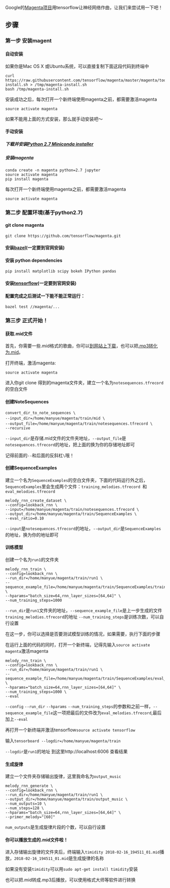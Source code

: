 Google的[Magenta项目](https://github.com/tensorflow/magenta)用tensorflow让神经网络作曲，让我们来尝试用一下吧！
## 步骤
### 第一步 安装magent
#### 自动安装
如果你是Mac OS X 或Ubuntu系统，可以直接复制下面这段代码到终端中
```
curl https://raw.githubusercontent.com/tensorflow/magenta/master/magenta/tools/magenta-install.sh > /tmp/magenta-install.sh
bash /tmp/magenta-install.sh
```

安装成功之后，每次打开一个新终端使用magenta之前，都需要激活magenta 
```
source activate magenta
```

如果不能用上面的方式安装，那么就手动安装吧～
#### 手动安装
##### 下载并安装[Python 2.7 Miniconda installer](https://conda.io/miniconda.html)
##### 安装magenta
```
conda create -n magenta python=2.7 jupyter
source activate magenta
pip install magenta
```

每次打开一个新终端使用magenta之前，都需要激活magenta 
```
source activate magenta
```
### 第二步 配置环境(基于python2.7)
#### git clone magenta
```
git clone https://github.com/tensorflow/magenta.git
```

#### 安装[bazel](https://docs.bazel.build/versions/master/install.html)(一定要到官网安装)

#### 安装 python dependencies
```
pip install matplotlib scipy bokeh IPython pandas
```
#### 安装[tensorflow](https://www.tensorflow.org/install/)(一定要到官网安装)

#### 配置完成之后测试一下能不能正常运行：
```
bazel test //magenta/...
```
### 第三步 正式开始！
#### 获取.mid文件
首先，你需要一些.mid格式的歌曲，你可以[到网站上下载](http://www.midishow.com)，也可以把[.mp3转化为.mid](https://www.ofoct.com/audio-converter/convert-wav-or-mp3-ogg-aac-wma-to-midi.html)。

打开终端，激活magenta:
```
source activate magenta
```
进入你git clone 得到的magenta文件夹，建立一个名为```notesequences.tfrecord```的空白文件

#### 创建NoteSequences
```
convert_dir_to_note_sequences \
--input_dir=/home/manyue/magenta/train/mid \　　　　
--output_file=/home/manyue/magenta/train/notesequences.tfrecord \　
--recursive  
```
```--input_dir```是存储.mid文件的文件夹地址，```--output_file```是```notesequences.tfrecord```的地址，把上面的换为你的存储地址即可

记得前面的```--```和后面的反斜杠```\```哦！

#### 创建SequenceExamples
建立一个名为```SequenceExamples```的空白文件夹，下面的代码运行外之后，```SequenceExamples```里会生成两个文件：```training_melodies.tfrecord ```和```eval_melodies.tfrecord ```
```
melody_rnn_create_dataset \
--config=lookback_rnn \
--input=/home/manyue/magenta/train/notesequences.tfrecord \
--output_dir=/home/manyue/magenta/train/SequenceExamples \
--eval_ratio=0.10 
```
```--input```是```notesequences.tfrecord```的地址，```--output_dir```是```SequenceExamples```的地址，换为你的地址即可
#### 训练模型
创建一个名为```run1```的文件夹
```
melody_rnn_train \
--config=lookback_rnn \
--run_dir=/home/manyue/magenta/train/run1 \
--sequence_example_file=/home/manyue/magenta/train/SequenceExamples/training_melodies.tfrecord \
--hparams="batch_size=64,rnn_layer_sizes=[64,64]" \
--num_training_steps=1000 
```
```--run_dir```是```run1```文件夹的地址，```--sequence_example_file```是上一步生成的文件```training_melodies.tfrecord```的地址
```--num_training_steps```是训练次数，可以自行设置

在这一步，你可以选择是否要测试模型训练的情况，如果需要，执行下面的步骤

在运行上面的代码的同时，打开一个新终端，记得先输入```source activate magenta```激活magenta
```
melody_rnn_train \
--config=lookback_rnn \
--run_dir=/home/manyue/magenta/train/run1 \
--sequence_example_file=/home/manyue/magenta/train/SequenceExamples/eval_melodies.tfrecord \
--hparams="batch_size=64,rnn_layer_sizes=[64,64]" \
--num_training_steps=1000 \
--eval
```
```--config``` ```--run_dir``` ```--hparams``` ```--num_training_steps```的参数和之前一样，```--sequence_example_file```这一项把最后的文件改为```eval_melodies.tfrecord```,最后加上```--eval```

再打开一个新终端并激活tensorflow```source activate tensorflow```

输入```tensorboard --logdir=/home/manyue/magenta/train```

```--logdir```是```run1```的地址
 到这里http://localhost:6006 查看结果

#### 生成旋律
建立一个文件夹存储输出旋律，这里我命名为```output_music```
```
melody_rnn_generate \
--config=lookback_rnn \
--run_dir=/home/manyue/magenta/train/run1 \
--output_dir=/home/manyue/magenta/train/output_music \
--num_outputs=10 \
--num_steps=128 \
--hparams="batch_size=64,rnn_layer_sizes=[64,64]" \
--primer_melody="[60]"
```
```num_outputs```是生成旋律片段的个数，可以自行设置

#### 你可以播放生成的.mid文件啦！
进入存储输出旋律的文件夹后，终端输入```timidity 2018-02-16_194511_01.mid```播放，```2018-02-16_194511_01.mid```是生成旋律的名称

如果没有安装```timidity```可以用```sudo apt-get install timidity```安装

也可以把.mid转成.mp3后播放，可以使用格式大师等软件进行转换
